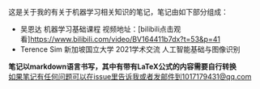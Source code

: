 这是关于我的有关于机器学习相关知识的笔记，笔记由如下部分组成：   
-  吴恩达 机器学习基础课程 视频地址：[bilibili点击观看]https://www.bilibili.com/video/BV164411b7dx?t=53&p=41   
-  Terence Sim 新加坡国立大学 2021学术交流 人工智能基础与图像识别

**笔记以markdown语言书写，其中有带有LaTeX公式的内容需要自行转换**  
如果笔记有任何问题可以在issue里告诉我或者发邮件到1017179431@qq.com    
